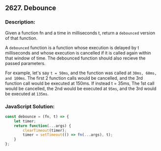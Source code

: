 
## 2627. Debounce

### Description:
Given a function fn and a time in milliseconds t, return a ```debounced``` version of that function.

A ```debounced``` function is a function whose execution is delayed by t milliseconds and whose execution is cancelled if it is called again within that window of time. The debounced function should also recieve the passed parameters.

For example, let's say ```t = 50ms```, and the function was called at ```30ms, 60ms, and 100ms```. The first 2 function calls would be cancelled, and the 3rd function call would be executed at 150ms. If instead t = 35ms, The 1st call would be cancelled, the 2nd would be executed at ```95ms```, and the 3rd would be executed at ```135ms```.

### JavaScript Solution:
```JavaScript
const debounce = (fn, t) => {
    let timer;
    return function(...args) {
        clearTimeout(timer);
        timer = setTimeout(() => fn(...args), t);
    }
};
```